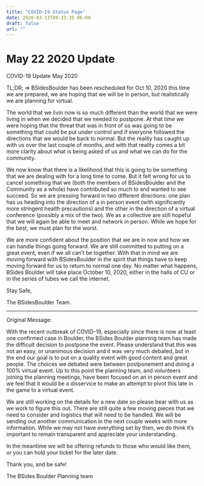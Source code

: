 ```yaml
---
title: "COVID-19 Status Page"
date: 2020-03-13T09:33:35-06:00
draft: false
url: ""
---
```

# May 22 2020 Update

COVID-19 Update May 2020

TL;DR; => BSidesBoulder has been rescheduled for Oct 10, 2020 this time we are prepared, we are hoping that we will be in person, but realistically we are planning for virtual.

The world that we livin now is so much different than the world that we were living in when we decided that we needed to postpone. At that time we were hoping that the threat that was in front of us was going to be something that could be put under control and if everyone followed the directions that we would be back to normal.  But the reality has caught up with us over the last couple of months, and with that reality comes a bit more clarity about what is being asked of us and what we can do for the community.

We now know that there is a likelihood that this is going to be something that we are dealing with for a long time to come.  But it felt wrong for us to cancel something that we (both the members of BSidesBoulder and the Community as a whole) have contributed so much to and wanted to see succeed.  So we are pressing forward in two different directions: one plan has us heading into the direction of a in person event (with significantly more stringent health precautions) and the other in the direction of a virtual conference (possibly a mix of the two).  We as a collective are still hopeful that we will again be able to meet and network in person.  While we hope for the best, we must plan for the worst.

We are more confident about the position that we are in now and how we can handle things going forward.  We are still committed to putting on a great event, even if we all can’t be together.  With that in mind we are moving forward with BSidesBoulder in the spirit that things have to keep moving forward for us to return to normal one day.  No matter what happens, BSides Boulder will take place October 10, 2020, either in the halls of CU or in the series of tubes we call the internet.

Stay Safe,

The BSidesBoulder Team.

-----

Original Message:

With the recent outbreak of COVID-19, especially since there is now at least one confirmed case in Boulder, the BSides Boulder planning team has made the difficult decision to postpone the event. Please understand that this was not an easy, or unanimous decision and it was very much debated, but in the end our goal is to put on a quality event with good content and great people. The choices we debated were between postponement and doing a 100% virtual event. Up to this point the planning team, and volunteers joining the planning meetings, have been focused on an in person event and we feel that it would be a disservice to make an attempt to pivot this late in the game to a virtual event.

We are still working on the details for a new date so please bear with us as we work to figure this out. There are still quite a few moving pieces that we need to consider and logistics that will need to be handled. We will be sending out another communication in the next couple weeks with more information. While we may not have everything set by then, we do think it’s important to remain transparent and appreciate your understanding. 

In the meantime we will be offering refunds to those who would like them, or you can hold your ticket for the later date.

Thank you, and be safe!

The BSides Boulder Planning team